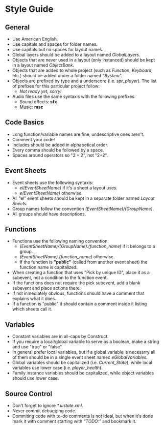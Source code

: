 # Style Guide

## General

- Use American English.
- Use capitals and spaces for folder names.
- Use capitals but no spaces for layout names.
- Global layers should be added to a layout named _GlobalLayers_.
- Objects that are never used in a layout (only instanced) should be kept in a layout named _ObjectBank_.
- Objects that are added to whole project (such as _Function_, _Keyboard_, etc.) should be added under a folder named _"System"._
- Objects are prefixed by type and a underscore (i.e. _spr_player_). The list of prefixes for this particular project follow:
  - _Not ready yet, sorry!_
- Audio files use the same syntaxis with the following prefixes:
  - Sound effects: __sfx__
  - Music: __msc__

## Code Basics

- Long function/variable names are fine, undescriptive ones aren't.
- Comment your code! 
- Includes should be added in alphabetical order.
- Every comma should be followed by a space.
- Spaces around operators so "2 + 2", not "2+2".

## Event Sheets

- Event sheets use the following syntaxis:
  - _el(EventSheetName)_ if it's a sheet a layout uses.
  - _e(EventSheetName)_ otherwise.
- All "el" event sheets should be kept in a separate folder named _Layout Sheets_.
- Group names follow the convention _(EventSheetName)/(GroupName)_.
- All groups should have descriptions.

## Functions

- Functions use the following naming convention:
  - _(EventSheetName)/(GroupName).(function_name)_ if it belongs to a group.
  - _(EventSheetName).(function_name)_ otherwise.
  - If the function is __"public"__ (called from another event sheet) the function name is capitalized.
- When creating a function that uses "Pick by unique ID", place it as a subevent, not a condition to the function event.
- If the functions does not require the pick subevent, add a blank subevent and place actions there.
- If not inmediately obvious, functions should have a comment that explains what it does.
- If a function is "public" it should contain a comment inside it listing which sheets call it.

## Variables

- Constant variables are in all-caps by Construct.
- If you require a local/global variable to serve as a boolean, make a string and use "true" or "false".
- In general prefer local variables, but if a global variable is necesarry all of them should be in a single event sheet named _eGlobalVariables_.
- Global variables should be capitalized (i.e. _Current_State_), while local variables use lower case (i.e. _player_health_).
- Family instance variables should be capitalized, while object variables should use lower case.

## Source Control

- Don't forget to ignore _*.uistate.xml_.
- Never commit debugging code.
- Commiting code with to-do comments is not ideal, but when it's done mark it with comment starting with _"TODO:"_ and bookmark it.
